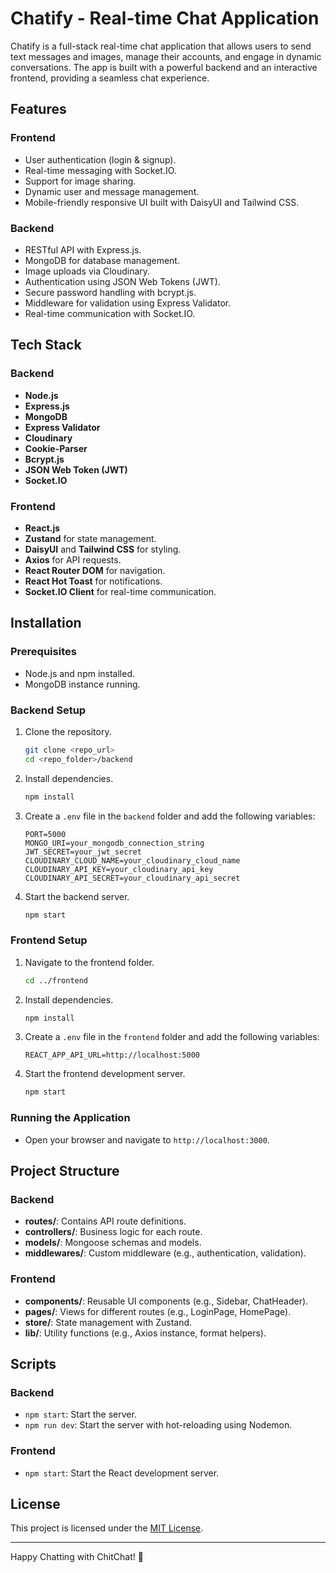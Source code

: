 # Chatify - Real-time Chat Application

Chatify is a full-stack real-time chat application that allows users to send text messages and images, manage their accounts, and engage in dynamic conversations. The app is built with a powerful backend and an interactive frontend, providing a seamless chat experience.

## Features

### Frontend
- User authentication (login & signup).
- Real-time messaging with Socket.IO.
- Support for image sharing.
- Dynamic user and message management.
- Mobile-friendly responsive UI built with DaisyUI and Tailwind CSS.

### Backend
- RESTful API with Express.js.
- MongoDB for database management.
- Image uploads via Cloudinary.
- Authentication using JSON Web Tokens (JWT).
- Secure password handling with bcrypt.js.
- Middleware for validation using Express Validator.
- Real-time communication with Socket.IO.

## Tech Stack

### Backend
- **Node.js**
- **Express.js**
- **MongoDB**
- **Express Validator**
- **Cloudinary**
- **Cookie-Parser**
- **Bcrypt.js**
- **JSON Web Token (JWT)**
- **Socket.IO**

### Frontend
- **React.js**
- **Zustand** for state management.
- **DaisyUI** and **Tailwind CSS** for styling.
- **Axios** for API requests.
- **React Router DOM** for navigation.
- **React Hot Toast** for notifications.
- **Socket.IO Client** for real-time communication.

## Installation

### Prerequisites
- Node.js and npm installed.
- MongoDB instance running.

### Backend Setup
1. Clone the repository.
   ```bash
   git clone <repo_url>
   cd <repo_folder>/backend
   ```
2. Install dependencies.
   ```bash
   npm install
   ```
3. Create a `.env` file in the `backend` folder and add the following variables:
   ```env
   PORT=5000
   MONGO_URI=your_mongodb_connection_string
   JWT_SECRET=your_jwt_secret
   CLOUDINARY_CLOUD_NAME=your_cloudinary_cloud_name
   CLOUDINARY_API_KEY=your_cloudinary_api_key
   CLOUDINARY_API_SECRET=your_cloudinary_api_secret
   ```
4. Start the backend server.
   ```bash
   npm start
   ```

### Frontend Setup
1. Navigate to the frontend folder.
   ```bash
   cd ../frontend
   ```
2. Install dependencies.
   ```bash
   npm install
   ```
3. Create a `.env` file in the `frontend` folder and add the following variables:
   ```env
   REACT_APP_API_URL=http://localhost:5000
   ```
4. Start the frontend development server.
   ```bash
   npm start
   ```

### Running the Application
- Open your browser and navigate to `http://localhost:3000`.

## Project Structure

### Backend
- **routes/**: Contains API route definitions.
- **controllers/**: Business logic for each route.
- **models/**: Mongoose schemas and models.
- **middlewares/**: Custom middleware (e.g., authentication, validation).

### Frontend
- **components/**: Reusable UI components (e.g., Sidebar, ChatHeader).
- **pages/**: Views for different routes (e.g., LoginPage, HomePage).
- **store/**: State management with Zustand.
- **lib/**: Utility functions (e.g., Axios instance, format helpers).

## Scripts

### Backend
- `npm start`: Start the server.
- `npm run dev`: Start the server with hot-reloading using Nodemon.

### Frontend
- `npm start`: Start the React development server.

## License
This project is licensed under the [MIT License](LICENSE).

---

Happy Chatting with ChitChat! 🚀

